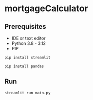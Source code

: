 # mortgageCalculator

## Prerequisites

* IDE or text editor
* Python 3.8 - 3.12
* PIP

```bash
pip install streamlit
```

```bash
pip install pandas
```

## Run

  ```bash
  streamlit run main.py
```
